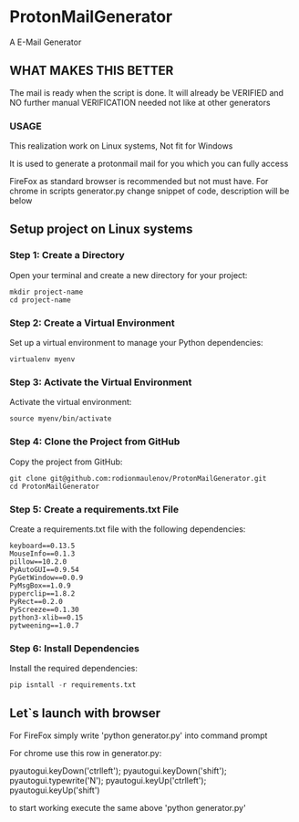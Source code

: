 # ProtonMailGenerator
A E-Mail Generator


## WHAT MAKES THIS BETTER

The mail is ready when the script is done. It will already be VERIFIED and NO further manual VERIFICATION needed not like at other generators

### USAGE
This realization work on Linux systems, Not fit for Windows

It is used to generate a protonmail mail for you which you can fully access

FireFox as standard browser is recommended but not must have. For chrome in scripts generator.py change snippet of code, description will be below 




## Setup project on Linux systems

### Step 1: Create a Directory

Open your terminal and create a new directory for your project:
  ```
mkdir project-name
cd project-name
```
### Step 2: Create a Virtual Environment

Set up a virtual environment to manage your Python dependencies:
```
virtualenv myenv
```
### Step 3: Activate the Virtual Environment

Activate the virtual environment:
```
source myenv/bin/activate
``` 
### Step 4: Clone the Project from GitHub

Copy the project from GitHub:
```
git clone git@github.com:rodionmaulenov/ProtonMailGenerator.git
cd ProtonMailGenerator
```
### Step 5: Create a requirements.txt File

Create a requirements.txt file with the following dependencies:
```
keyboard==0.13.5
MouseInfo==0.1.3
pillow==10.2.0
PyAutoGUI==0.9.54
PyGetWindow==0.0.9
PyMsgBox==1.0.9
pyperclip==1.8.2
PyRect==0.2.0
PyScreeze==0.1.30
python3-xlib==0.15
pytweening==1.0.7
```

### Step 6: Install Dependencies

Install the required dependencies:
```python
pip isntall -r requirements.txt
```


## Let`s launch with browser

For FireFox simply write 'python generator.py' into command prompt

For chrome use this row in generator.py:

pyautogui.keyDown('ctrlleft'); pyautogui.keyDown('shift'); pyautogui.typewrite('N'); pyautogui.keyUp('ctrlleft'); pyautogui.keyUp('shift')

to start working execute the same above  'python generator.py' 

